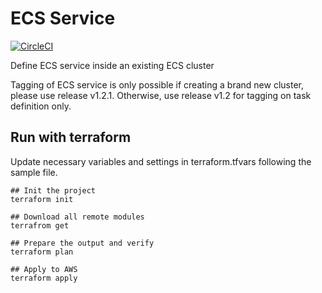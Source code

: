 # ECS Service
[![CircleCI](https://circleci.com/gh/moneysmartco/tf-aws-ecs-service.svg?style=svg&circle-token=xxx)](https://circleci.com/gh/moneysmartco/tf-aws-ecs-service)

Define ECS service inside an existing ECS cluster

Tagging of ECS service is only possible if creating a brand new cluster, please use release v1.2.1.
Otherwise, use release v1.2 for tagging on task definition only.

## Run with terraform

Update necessary variables and settings in terraform.tfvars following the sample file.

```
## Init the project
terraform init

## Download all remote modules
terrafrom get

## Prepare the output and verify
terraform plan

## Apply to AWS
terraform apply
```
